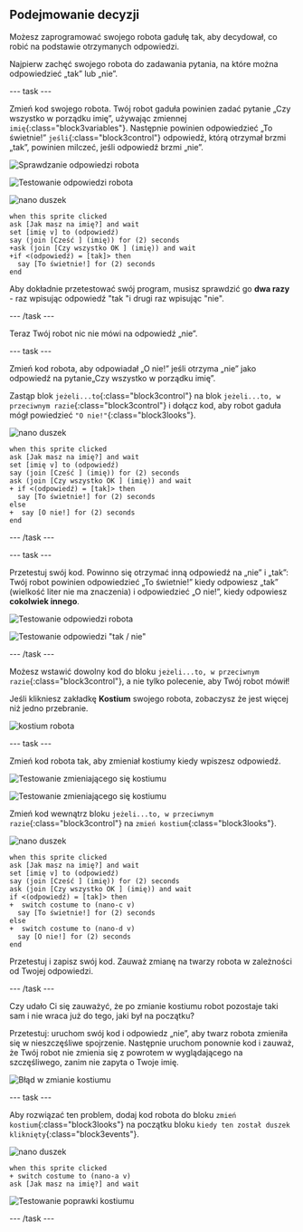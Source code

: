 ## Podejmowanie decyzji

Możesz zaprogramować swojego robota gadułę tak, aby decydował, co robić na podstawie otrzymanych odpowiedzi.

Najpierw zachęć swojego robota do zadawania pytania, na które można odpowiedzieć „tak” lub „nie”.

--- task ---

Zmień kod swojego robota. Twój robot gaduła powinien zadać pytanie „Czy wszystko w porządku imię”, używając zmiennej `imię`{:class="block3variables"}. Następnie powinien odpowiedzieć „To świetnie!” `jeśli`{:class="block3control"} odpowiedź, którą otrzymał brzmi „tak”, powinien milczeć, jeśli odpowiedź brzmi „nie”.

![Sprawdzanie odpowiedzi robota](images/chatbot-if-test1-annotated.png)

![Testowanie odpowiedzi robota](images/chatbot-if-test2.png)

![nano duszek](images/nano-sprite.png)

```blocks3
when this sprite clicked
ask [Jak masz na imię?] and wait
set [imię v] to (odpowiedź)
say (join [Cześć ] (imię)) for (2) seconds
+ask (join [Czy wszystko OK ] (imię)) and wait
+if <(odpowiedź) = [tak]> then 
  say [To świetnie!] for (2) seconds
end
```

Aby dokładnie przetestować swój program, musisz sprawdzić go **dwa razy** - raz wpisując odpowiedź "tak "i drugi raz wpisując "nie".

--- /task ---

Teraz Twój robot nic nie mówi na odpowiedź „nie”.

--- task ---

Zmień kod robota, aby odpowiadał „O nie!” jeśli otrzyma „nie” jako odpowiedź na pytanie„Czy wszystko w porządku imię”.

Zastąp blok `jeżeli...to`{:class="block3control"} na blok `jeżeli...to, w przeciwnym razie`{:class="block3control"} i dołącz kod, aby robot gaduła mógł powiedzieć `"O nie!"`{:class="block3looks"}.

![nano duszek](images/nano-sprite.png)

```blocks3
when this sprite clicked
ask [Jak masz na imię?] and wait
set [imię v] to (odpowiedź)
say (join [Cześć ] (imię)) for (2) seconds
ask (join [Czy wszystko OK ] (imię)) and wait
+ if <(odpowiedź) = [tak]> then 
  say [To świetnie!] for (2) seconds
else 
+  say [O nie!] for (2) seconds
end
```

--- /task ---

--- task ---

Przetestuj swój kod. Powinno się otrzymać inną odpowiedź na „nie” i „tak”: Twój robot powinien odpowiedzieć „To świetnie!” kiedy odpowiesz „tak” (wielkość liter nie ma znaczenia) i odpowiedzieć „O nie!”, kiedy odpowiesz **cokolwiek innego**.

![Testowanie odpowiedzi robota](images/chatbot-if-test2.png)

![Testowanie odpowiedzi "tak / nie"](images/chatbot-if-else-test.png)

--- /task ---

Możesz wstawić dowolny kod do bloku `jeżeli...to, w przeciwnym razie`{:class="block3control"}, a nie tylko polecenie, aby Twój robot mówił!

Jeśli klikniesz zakładkę **Kostium** swojego robota, zobaczysz że jest więcej niż jedno przebranie.

![kostium robota](images/chatbot-costume-view-annotated.png)

--- task ---

Zmień kod robota tak, aby zmieniał kostiumy kiedy wpiszesz odpowiedź.

![Testowanie zmieniającego się kostiumu](images/chatbot-costume-test1.png)

![Testowanie zmieniającego się kostiumu](images/chatbot-costume-test2.png)

Zmień kod wewnątrz bloku `jeżeli...to, w przeciwnym razie`{:class="block3control"} na `zmień kostium`{:class="block3looks"}.

![nano duszek](images/nano-sprite.png)

```blocks3
when this sprite clicked
ask [Jak masz na imię?] and wait
set [imię v] to (odpowiedź)
say (join [Cześć ] (imię)) for (2) seconds
ask (join [Czy wszystko OK ] (imię)) and wait
if <(odpowiedź) = [tak]> then 
+  switch costume to (nano-c v)
  say [To świetnie!] for (2) seconds
else 
+  switch costume to (nano-d v)
  say [O nie!] for (2) seconds
end
```

Przetestuj i zapisz swój kod. Zauważ zmianę na twarzy robota w zależności od Twojej odpowiedzi.

--- /task ---

Czy udało Ci się zauważyć, że po zmianie kostiumu robot pozostaje taki sam i nie wraca już do tego, jaki był na początku?

Przetestuj: uruchom swój kod i odpowiedz „nie”, aby twarz robota zmieniła się w nieszczęśliwe spojrzenie. Następnie uruchom ponownie kod i zauważ, że Twój robot nie zmienia się z powrotem w wyglądającego na szczęśliwego, zanim nie zapyta o Twoje imię.

![Błąd w zmianie kostiumu](images/chatbot-costume-bug-test.png)

--- task ---

Aby rozwiązać ten problem, dodaj kod robota do bloku `zmień kostium`{:class="block3looks"} na początku bloku `kiedy ten został duszek kliknięty`{:class="block3events"}.

![nano duszek](images/nano-sprite.png)

```blocks3
when this sprite clicked
+ switch costume to (nano-a v)
ask [Jak masz na imię?] and wait
```

![Testowanie poprawki kostiumu](images/chatbot-costume-fix-test.png)

--- /task ---